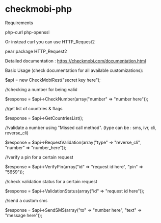 # checkmobi-php

Requirements

php-curl
php-openssl

Or instead curl you can use HTTP_Request2

pear package HTTP_Request2

Detailed documentation : https://checkmobi.com/documentation.html

Basic Usage (check documentation for all available customizations):

$api = new CheckMobiRest("secret key here");

//checking a number for being valid

$response = $api->CheckNumber(array("number" => "number here"));

//get list of countries & flags

$response = $api->GetCountriesList();

//validate a number using "Missed call method". (type can be : sms, ivr, cli, reverse_cli)

$response = $api->RequestValidation(array("type" => "reverse_cli", "number" => "number_here"));

//verify a pin for a certain request

$response = $api->VerifyPin(array("id" => "request id here", "pin" => "5659"));

//check validation status for a certain request

$response = $api->ValidationStatus(array("id" => "request id here"));

//send a custom sms

$response = $api->SendSMS(array("to" => "number here", "text" => "message here"));



